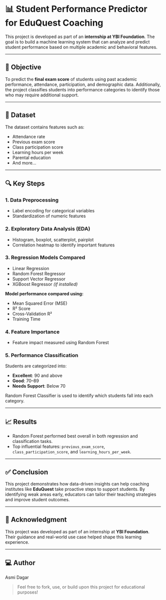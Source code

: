 # 📊 Student Performance Predictor for EduQuest Coaching

This project is developed as part of an **internship at YBI Foundation**. The goal is to build a machine learning system that can analyze and predict student performance based on multiple academic and behavioral features.

---

## 🧠 Objective

To predict the **final exam score** of students using past academic performance, attendance, participation, and demographic data. Additionally, the project classifies students into performance categories to identify those who may require additional support.

---

## 📁 Dataset

The dataset contains features such as:

* Attendance rate
* Previous exam score
* Class participation score
* Learning hours per week
* Parental education
* And more...

---

## 🔍 Key Steps

### 1. Data Preprocessing

* Label encoding for categorical variables
* Standardization of numeric features

### 2. Exploratory Data Analysis (EDA)

* Histogram, boxplot, scatterplot, pairplot
* Correlation heatmap to identify important features

### 3. Regression Models Compared

* Linear Regression
* Random Forest Regressor
* Support Vector Regressor
* XGBoost Regressor *(if installed)*

**Model performance compared using:**

* Mean Squared Error (MSE)
* R² Score
* Cross-Validation R²
* Training Time

### 4. Feature Importance

* Feature impact measured using Random Forest

### 5. Performance Classification

Students are categorized into:

* **Excellent**: 90 and above
* **Good**: 70–89
* **Needs Support**: Below 70

Random Forest Classifier is used to identify which students fall into each category.

---

## 📈 Results

* Random Forest performed best overall in both regression and classification tasks.
* Top influential features: `previous_exam_score`, `class_participation_score`, and `learning_hours_per_week`.

---

## ✅ Conclusion

This project demonstrates how data-driven insights can help coaching institutes like **EduQuest** take proactive steps to support students. By identifying weak areas early, educators can tailor their teaching strategies and improve student outcomes.

---

## 🙏 Acknowledgment

This project was developed as part of an internship at **YBI Foundation**. Their guidance and real-world use case helped shape this learning experience.

---

## 💻 Author

Asmi Dagar

> Feel free to fork, use, or build upon this project for educational purposes!
